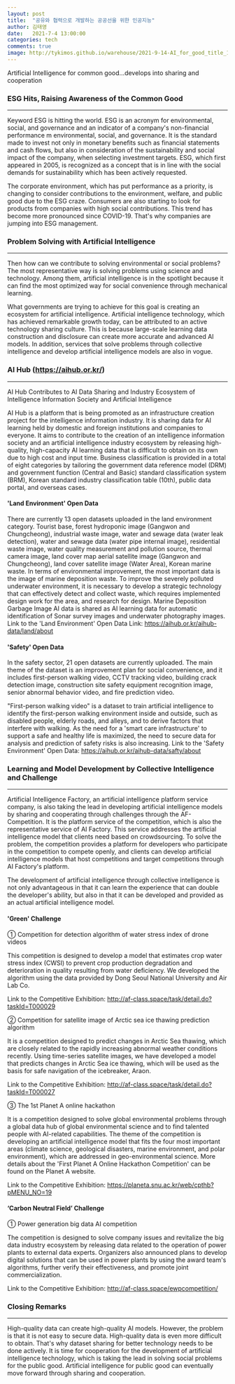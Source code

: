 ```yaml
---
layout: post
title:  "공유와 협력으로 개발하는 공공선을 위한 인공지능"
author: 김태영
date:   2021-7-4 13:00:00
categories: tech
comments: true
image: http://tykimos.github.io/warehouse/2021-9-14-AI_for_good_title_1.png
---
```


Artificial Intelligence for common good…develops into sharing and cooperation
 
### ESG Hits, Raising Awareness of the Common Good
---

Keyword ESG is hitting the world. ESG is an acronym for environmental, social, and governance and an indicator of a company's non-financial performance m environmental, social, and governance. It is the standard made to invest not only in monetary benefits such as financial statements and cash flows, but also in consideration of the sustainability and social impact of the company, when selecting investment targets. ESG, which first appeared in 2005, is recognized as a concept that is in line with the social demands for sustainability which has been actively requested.

The corporate environment, which has put performance as a priority, is changing to consider contributions to the environment, welfare, and public good due to the ESG craze. Consumers are also starting to look for products from companies with high social contributions. This trend has become more pronounced since COVID-19. That's why companies are jumping into ESG management.
 
### Problem Solving with Artificial Intelligence
---

Then how can we contribute to solving environmental or social problems? The most representative way is solving problems using science and technology. Among them, artificial intelligence is in the spotlight because it can find the most optimized way for social convenience through mechanical learning.

What governments are trying to achieve for this goal is creating an ecosystem for artificial intelligence. Artificial intelligence technology, which has achieved remarkable growth today, can be attributed to an active technology sharing culture. This is because large-scale learning data construction and disclosure can create more accurate and advanced AI models. In addition, services that solve problems through collective intelligence and develop artificial intelligence models are also in vogue.

### AI Hub (https://aihub.or.kr/)
---

AI Hub Contributes to AI Data Sharing and Industry Ecosystem of Intelligence Information Society and Artificial Intelligence
 
AI Hub is a platform that is being promoted as an infrastructure creation project for the intelligence information industry. It is sharing data for AI learning held by domestic and foreign institutions and companies to everyone. It aims to contribute to the creation of an intelligence information society and an artificial intelligence industry ecosystem by releasing high-quality, high-capacity AI learning data that is difficult to obtain on its own due to high cost and input time. Business classification is provided in a total of eight categories by tailoring the government data reference model (DRM) and government function (Central and Basic) standard classification system (BRM), Korean standard industry classification table (10th), public data portal, and overseas cases.

#### 'Land Environment' Open Data

There are currently 13 open datasets uploaded in the land environment category. Tourist base, forest hydroponic image (Gangwon and Chungcheong), industrial waste image, water and sewage data (water leak detection), water and sewage data (water pipe internal image), residential waste image, water quality measurement and pollution source, thermal camera image, land cover map aerial satellite image (Gangwon and Chungcheong), land cover satellite image (Water Area), Korean marine waste.
In terms of environmental improvement, the most important data is the image of marine deposition waste. To improve the severely polluted underwater environment, it is necessary to develop a strategic technology that can effectively detect and collect waste, which requires implemented design work for the area, and research for design. Marine Deposition Garbage Image AI data is shared as AI learning data for automatic identification of Sonar survey images and underwater photography images.
Link to the 'Land Environment' Open Data Link: https://aihub.or.kr/aihub-data/land/about

#### 'Safety' Open Data

In the safety sector, 21 open datasets are currently uploaded. The main theme of the dataset is an improvement plan for social convenience, and it includes first-person walking video, CCTV tracking video, building crack detection image, construction site safety equipment recognition image, senior abnormal behavior video, and fire prediction video.
 
"First-person walking video" is a dataset to train artificial intelligence to identify the first-person walking environment inside and outside, such as disabled people, elderly roads, and alleys, and to derive factors that interfere with walking. As the need for a 'smart care infrastructure' to support a safe and healthy life is maximized, the need to secure data for analysis and prediction of safety risks is also increasing.
Link to the 'Safety Environment' Open Data: https://aihub.or.kr/aihub-data/safty/about
 
### Learning and Model Development by Collective Intelligence and Challenge
---
 
Artificial Intelligence Factory, an artificial intelligence platform service company, is also taking the lead in developing artificial intelligence models by sharing and cooperating through challenges through the AF-Competition. It is the platform service of the competition, which is also the representative service of AI Factory. This service addresses the artificial intelligence model that clients need based on crowdsourcing. To solve the problem, the competition provides a platform for developers who participate in the competition to compete openly, and clients can develop artificial intelligence models that host competitions and target competitions through AI Factory's platform.

The development of artificial intelligence through collective intelligence is not only advantageous in that it can learn the experience that can double the developer's ability, but also in that it can be developed and provided as an actual artificial intelligence model.
 
#### 'Green' Challenge

① Competition for detection algorithm of water stress index of drone videos

This competition is designed to develop a model that estimates crop water stress index (CWSI) to prevent crop production degradation and deterioration in quality resulting from water deficiency. We developed the algorithm using the data provided by Dong Seoul National University and Air Lab Co.

Link to the Competitive Exhibition: http://af-class.space/task/detail.do?taskId=T000029

② Competition for satellite image of Arctic sea ice thawing prediction algorithm

It is a competition designed to predict changes in Arctic Sea thawing, which are closely related to the rapidly increasing abnormal weather conditions recently. Using time-series satellite images, we have developed a model that predicts changes in Arctic Sea ice thawing, which will be used as the basis for safe navigation of the icebreaker, Araon.

Link to the Competitive Exhibition: http://af-class.space/task/detail.do?taskId=T000027

③ The 1st Planet A online hackathon

It is a competition designed to solve global environmental problems through a global data hub of global environmental science and to find talented people with AI-related capabilities. The theme of the competition is developing an artificial intelligence model that fits the four most important areas (climate science, geological disasters, marine environment, and polar environment), which are addressed in geo-environmental science. More details about the 'First Planet A Online Hackathon Competition' can be found on the Planet A website.

Link to the Competitive Exhibition: https://planeta.snu.ac.kr/web/cpthb?pMENU_NO=19
 
#### ‘Carbon Neutral Field’ Challenge

① Power generation big data AI competition

The competition is designed to solve company issues and revitalize the big data industry ecosystem by releasing data related to the operation of power plants to external data experts. Organizers also announced plans to develop digital solutions that can be used in power plants by using the award team's algorithms, further verify their effectiveness, and promote joint commercialization.

Link to the Competitive Exhibition: http://af-class.space/ewpcompetition/
 
### Closing Remarks
---

High-quality data can create high-quality AI models. However, the problem is that it is not easy to secure data. High-quality data is even more difficult to obtain. That's why dataset sharing for better technology needs to be done actively. It is time for cooperation for the development of artificial intelligence technology, which is taking the lead in solving social problems for the public good. Artificial intelligence for public good can eventually move forward through sharing and cooperation.